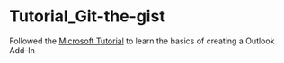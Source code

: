 # Tutorial_Git-the-gist
Followed the [Microsoft Tutorial](https://learn.microsoft.com/en-us/office/dev/add-ins/tutorials/outlook-tutorial?view=outlook-js-preview) to learn the basics of creating a Outlook Add-In
